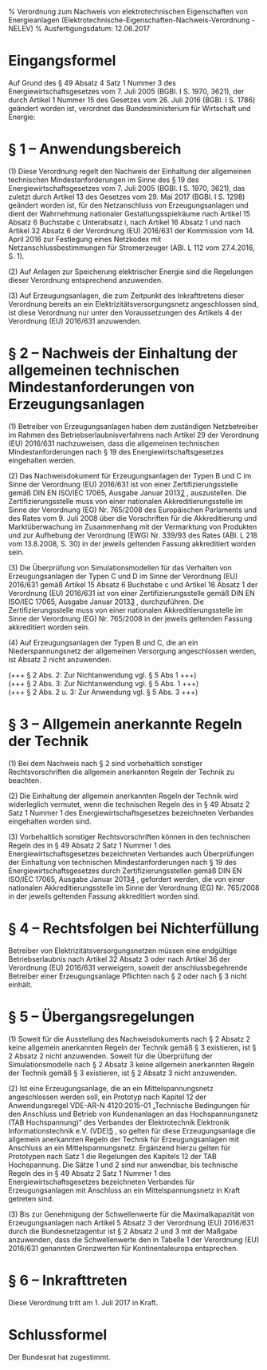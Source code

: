 % Verordnung zum Nachweis von elektrotechnischen Eigenschaften von Energieanlagen   (Elektrotechnische-Eigenschaften-Nachweis-Verordnung - NELEV)
% Ausfertigungsdatum: 12.06.2017
 
# Eingangsformel

Auf Grund des § 49 Absatz 4 Satz 1 Nummer 3 des Energiewirtschaftsgesetzes vom 7. Juli 2005 (BGBl. I S. 1970, 3621), der durch Artikel 1 Nummer 15 des Gesetzes vom 26. Juli 2016 (BGBl. I S. 1786) geändert worden ist, verordnet das Bundesministerium für Wirtschaft und Energie:

# § 1 – Anwendungsbereich

(1) Diese Verordnung regelt den Nachweis der Einhaltung der allgemeinen technischen Mindestanforderungen im Sinne des § 19 des Energiewirtschaftsgesetzes vom 7. Juli 2005 (BGBl. I S. 1970, 3621), das zuletzt durch Artikel 13 des Gesetzes vom 29. Mai 2017 (BGBl. I S. 1298) geändert worden ist, für den Netzanschluss von Erzeugungsanlagen und dient der Wahrnehmung nationaler Gestaltungsspielräume nach Artikel 15 Absatz 6 Buchstabe c Unterabsatz i, nach Artikel 16 Absatz 1 und nach Artikel 32 Absatz 6 der Verordnung (EU) 2016/631 der Kommission vom 14. April 2016 zur Festlegung eines Netzkodex mit Netzanschlussbestimmungen für Stromerzeuger (ABl. L 112 vom 27.4.2016, S. 1).

(2) Auf Anlagen zur Speicherung elektrischer Energie sind die Regelungen dieser Verordnung entsprechend anzuwenden.

(3) Auf Erzeugungsanlagen, die zum Zeitpunkt des Inkrafttretens dieser Verordnung bereits an ein Elektrizitätsversorgungsnetz angeschlossen sind, ist diese Verordnung nur unter den Voraussetzungen des Artikels 4 der Verordnung (EU) 2016/631 anzuwenden.

# § 2 – Nachweis der Einhaltung der allgemeinen technischen Mindestanforderungen von Erzeugungsanlagen

(1) Betreiber von Erzeugungsanlagen haben dem zuständigen Netzbetreiber im Rahmen des Betriebserlaubnisverfahrens nach Artikel 29 der Verordnung (EU) 2016/631 nachzuweisen, dass die allgemeinen technischen Mindestanforderungen nach § 19 des Energiewirtschaftsgesetzes eingehalten werden.

(2) Das Nachweisdokument für Erzeugungsanlagen der Typen B und C im Sinne der Verordnung (EU) 2016/631 ist von einer Zertifizierungsstelle gemäß DIN EN ISO/IEC 17065, Ausgabe Januar 2013<span id="FnR.F799008_02"></span><a href="#F799008_02" class="FnR">2</a></sup> , auszustellen. Die Zertifizierungsstelle muss von einer nationalen Akkreditierungsstelle im Sinne der Verordnung (EG) Nr. 765/2008 des Europäischen Parlaments und des Rates vom 9. Juli 2008 über die Vorschriften für die Akkreditierung und Marktüberwachung im Zusammenhang mit der Vermarktung von Produkten und zur Aufhebung der Verordnung (EWG) Nr. 339/93 des Rates (ABl. L 218 vom 13.8.2008, S. 30) in der jeweils geltenden Fassung akkreditiert worden sein.

(3) Die Überprüfung von Simulationsmodellen für das Verhalten von Erzeugungsanlagen der Typen C und D im Sinne der Verordnung (EU) 2016/631 gemäß Artikel 15 Absatz 6 Buchstabe c und Artikel 16 Absatz 1 der Verordnung (EU) 2016/631 ist von einer Zertifizierungsstelle gemäß DIN EN ISO/IEC 17065, Ausgabe Januar 2013<span id="FnR.F799008_03"></span><a href="#F799008_03" class="FnR">3</a></sup> , durchzuführen. Die Zertifizierungsstelle muss von einer nationalen Akkreditierungsstelle im Sinne der Verordnung (EG) Nr. 765/2008 in der jeweils geltenden Fassung akkreditiert worden sein.

(4) Auf Erzeugungsanlagen der Typen B und C, die an ein Niederspannungsnetz der allgemeinen Versorgung angeschlossen werden, ist Absatz 2 nicht anzuwenden.

(+++ § 2 Abs. 2: Zur Nichtanwendung vgl. § 5 Abs 1 +++)  
(+++ § 2 Abs. 3: Zur Nichtanwendung vgl. § 5 Abs. 1 +++)  
(+++ § 2 Abs. 2 u. 3: Zur Anwendung vgl. § 5 Abs. 3 +++)

# § 3 – Allgemein anerkannte Regeln der Technik

(1) Bei dem Nachweis nach § 2 sind vorbehaltlich sonstiger Rechtsvorschriften die allgemein anerkannten Regeln der Technik zu beachten.

(2) Die Einhaltung der allgemein anerkannten Regeln der Technik wird widerleglich vermutet, wenn die technischen Regeln des in § 49 Absatz 2 Satz 1 Nummer 1 des Energiewirtschaftsgesetzes bezeichneten Verbandes eingehalten worden sind.

(3) Vorbehaltlich sonstiger Rechtsvorschriften können in den technischen Regeln des in § 49 Absatz 2 Satz 1 Nummer 1 des Energiewirtschaftsgesetzes bezeichneten Verbandes auch Überprüfungen der Einhaltung von technischen Mindestanforderungen nach § 19 des Energiewirtschaftsgesetzes durch Zertifizierungsstellen gemäß DIN EN ISO/IEC 17065, Ausgabe Januar 2013<span id="FnR.F799008_04"></span><a href="#F799008_04" class="FnR">4</a></sup> , gefordert werden, die von einer nationalen Akkreditierungsstelle im Sinne der Verordnung (EG) Nr. 765/2008 in der jeweils geltenden Fassung akkreditiert worden sind.

# § 4 – Rechtsfolgen bei Nichterfüllung

Betreiber von Elektrizitätsversorgungsnetzen müssen eine endgültige Betriebserlaubnis nach Artikel 32 Absatz 3 oder nach Artikel 36 der Verordnung (EU) 2016/631 verweigern, soweit der anschlussbegehrende Betreiber einer Erzeugungsanlage Pflichten nach § 2 oder nach § 3 nicht einhält.

# § 5 – Übergangsregelungen

(1) Soweit für die Ausstellung des Nachweisdokuments nach § 2 Absatz 2 keine allgemein anerkannten Regeln der Technik gemäß § 3 existieren, ist § 2 Absatz 2 nicht anzuwenden. Soweit für die Überprüfung der Simulationsmodelle nach § 2 Absatz 3 keine allgemein anerkannten Regeln der Technik gemäß § 3 existieren, ist § 2 Absatz 3 nicht anzuwenden.

(2) Ist eine Erzeugungsanlage, die an ein Mittelspannungsnetz angeschlossen werden soll, ein Prototyp nach Kapitel 12 der Anwendungsregel VDE-AR-N 4120:2015-01 „Technische Bedingungen für den Anschluss und Betrieb von Kundenanlagen an das Hochspannungsnetz (TAB Hochspannung)“ des Verbandes der Elektrotechnik Elektronik Informationstechnik e.V. (VDE)<span id="FnR.F799008_05"></span><a href="#F799008_05" class="FnR">5</a></sup> , so gelten für diese Erzeugungsanlage die allgemein anerkannten Regeln der Technik für Erzeugungsanlagen mit Anschluss an ein Mittelspannungsnetz. Ergänzend hierzu gelten für Prototypen nach Satz 1 die Regelungen des Kapitels 12 der TAB Hochspannung. Die Sätze 1 und 2 sind nur anwendbar, bis technische Regeln des in § 49 Absatz 2 Satz 1 Nummer 1 des Energiewirtschaftsgesetzes bezeichneten Verbandes für Erzeugungsanlagen mit Anschluss an ein Mittelspannungsnetz in Kraft getreten sind.

(3) Bis zur Genehmigung der Schwellenwerte für die Maximalkapazität von Erzeugungsanlagen nach Artikel 5 Absatz 3 der Verordnung (EU) 2016/631 durch die Bundesnetzagentur ist § 2 Absatz 2 und 3 mit der Maßgabe anzuwenden, dass die Schwellenwerte den in Tabelle 1 der Verordnung (EU) 2016/631 genannten Grenzwerten für Kontinentaleuropa entsprechen.

# § 6 – Inkrafttreten

Diese Verordnung tritt am 1. Juli 2017 in Kraft.

# Schlussformel

Der Bundesrat hat zugestimmt.
